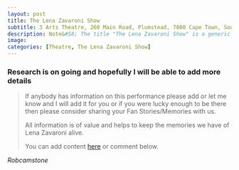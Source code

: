```yaml
---
layout: post
title: The Lena Zavaroni Show
subtitle: 3 Arts Theatre, 260 Main Road, Plumstead, 7800 Cape Town, South Africa.
description: Note&#58; The title "The Lena Zavaroni Show" is a generic name for shows Starring Lena Zavaroni that had no original show title for the theatre at which Lena was appearing.
image: 
categories: [Theatre, The Lena Zavaroni Show]
---
```


### Research is on going and hopefully I will be able to add more details
> If anybody has information on this performance please add or let me know and I will add it for you or if you were lucky enough to be there then please consider sharing your Fan Stories/Memories with us.
>
> All information is of value and helps to keep the memories we have of Lena Zavaroni alive.
>
> You can add content [here](https://github.com/FanzOfLenaZavaroni/fanzoflenazavaroni.github.io) or comment below.

<cite>Robcamstone</cite>

<style>
.dt-published {display: none;}
.post-meta:after {content: "5, 6 & 12, May 1975";}
.height-adjust1 {width:auto; height:350px;}
.height-adjust2 {width:auto; height:307px;}
</style>

